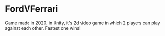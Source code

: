 # FordVFerrari
Game made in 2020. in Unity, it's 2d video game in which 2 players can play against each other. Fastest one wins!
